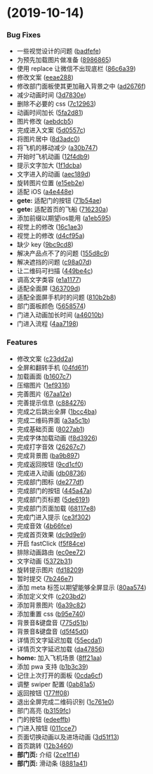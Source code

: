 #  (2019-10-14)


### Bug Fixes

* 一些视觉设计的问题 ([badfefe](https://github.com/skywalker512/departmental-introduction-2019/commit/badfefe))
* 为预先加载图片做准备 ([8986865](https://github.com/skywalker512/departmental-introduction-2019/commit/8986865))
* 使用 replace 让微信不出现底栏 ([86c6a39](https://github.com/skywalker512/departmental-introduction-2019/commit/86c6a39))
* 修改文案 ([eeae288](https://github.com/skywalker512/departmental-introduction-2019/commit/eeae288))
* 修改部门面板使其更加融入背景之中 ([ad2676f](https://github.com/skywalker512/departmental-introduction-2019/commit/ad2676f))
* 减少动画时间 ([3d7830e](https://github.com/skywalker512/departmental-introduction-2019/commit/3d7830e))
* 删除不必要的 css ([7c12963](https://github.com/skywalker512/departmental-introduction-2019/commit/7c12963))
* 动画时间加长 ([5fa2d81](https://github.com/skywalker512/departmental-introduction-2019/commit/5fa2d81))
* 图片修改 ([aebdcb5](https://github.com/skywalker512/departmental-introduction-2019/commit/aebdcb5))
* 完成进入文案 ([5d0557c](https://github.com/skywalker512/departmental-introduction-2019/commit/5d0557c))
* 将图片居中 ([8d3adc0](https://github.com/skywalker512/departmental-introduction-2019/commit/8d3adc0))
* 将飞机的移动减少 ([a30b747](https://github.com/skywalker512/departmental-introduction-2019/commit/a30b747))
* 开始时飞机动画 ([12f4db9](https://github.com/skywalker512/departmental-introduction-2019/commit/12f4db9))
* 提示文字加大 ([1f1dcba](https://github.com/skywalker512/departmental-introduction-2019/commit/1f1dcba))
* 文字进入的动画 ([aec189d](https://github.com/skywalker512/departmental-introduction-2019/commit/aec189d))
* 旋转图片位置 ([e15eb2e](https://github.com/skywalker512/departmental-introduction-2019/commit/e15eb2e))
* 适配 iOS ([a4e448e](https://github.com/skywalker512/departmental-introduction-2019/commit/a4e448e))
* **gete:** 适配门的按钮 ([71b54ae](https://github.com/skywalker512/departmental-introduction-2019/commit/71b54ae))
* **gete:** 适配首页的飞船 ([716230a](https://github.com/skywalker512/departmental-introduction-2019/commit/716230a))
* 添加前缀以期望ios能用 ([a1eb595](https://github.com/skywalker512/departmental-introduction-2019/commit/a1eb595))
* 视觉上的修改 ([16c1ae3](https://github.com/skywalker512/departmental-introduction-2019/commit/16c1ae3))
* 视觉上的修改 ([d4cf95a](https://github.com/skywalker512/departmental-introduction-2019/commit/d4cf95a))
* 缺少 key ([9bc9cd8](https://github.com/skywalker512/departmental-introduction-2019/commit/9bc9cd8))
* 解决产品点不了的问题 ([155d8c9](https://github.com/skywalker512/departmental-introduction-2019/commit/155d8c9))
* 解决遮挡的问题 ([c98a07d](https://github.com/skywalker512/departmental-introduction-2019/commit/c98a07d))
* 让二维码可扫描 ([449be4c](https://github.com/skywalker512/departmental-introduction-2019/commit/449be4c))
* 调高文字类容 ([e1a1177](https://github.com/skywalker512/departmental-introduction-2019/commit/e1a1177))
* 适配全面屏 ([363709d](https://github.com/skywalker512/departmental-introduction-2019/commit/363709d))
* 适配全面屏手机时的问题 ([810b2b8](https://github.com/skywalker512/departmental-introduction-2019/commit/810b2b8))
* 部门面板颜色 ([5658574](https://github.com/skywalker512/departmental-introduction-2019/commit/5658574))
* 门进入动画加长时间 ([a46010b](https://github.com/skywalker512/departmental-introduction-2019/commit/a46010b))
* 门进入流程 ([4aa7198](https://github.com/skywalker512/departmental-introduction-2019/commit/4aa7198))


### Features

* 修改文案 ([c23dd2a](https://github.com/skywalker512/departmental-introduction-2019/commit/c23dd2a))
* 全屏和翻转手机 ([04fd61f](https://github.com/skywalker512/departmental-introduction-2019/commit/04fd61f))
* 加载画面 ([b1607c7](https://github.com/skywalker512/departmental-introduction-2019/commit/b1607c7))
* 压缩图片 ([1ef9316](https://github.com/skywalker512/departmental-introduction-2019/commit/1ef9316))
* 完善图片 ([67aa12e](https://github.com/skywalker512/departmental-introduction-2019/commit/67aa12e))
* 完善提示信息 ([c884276](https://github.com/skywalker512/departmental-introduction-2019/commit/c884276))
* 完成之后跳出全屏 ([1bcc4ba](https://github.com/skywalker512/departmental-introduction-2019/commit/1bcc4ba))
* 完成二维码界面 ([a3a5c1b](https://github.com/skywalker512/departmental-introduction-2019/commit/a3a5c1b))
* 完成基础页面 ([8027ab1](https://github.com/skywalker512/departmental-introduction-2019/commit/8027ab1))
* 完成字体加载动画 ([f8d3926](https://github.com/skywalker512/departmental-introduction-2019/commit/f8d3926))
* 完成打字音效 ([26267c7](https://github.com/skywalker512/departmental-introduction-2019/commit/26267c7))
* 完成背景图 ([ba9b897](https://github.com/skywalker512/departmental-introduction-2019/commit/ba9b897))
* 完成返回按钮 ([9cd1cf0](https://github.com/skywalker512/departmental-introduction-2019/commit/9cd1cf0))
* 完成进入动画 ([db08736](https://github.com/skywalker512/departmental-introduction-2019/commit/db08736))
* 完成部门图标 ([de277df](https://github.com/skywalker512/departmental-introduction-2019/commit/de277df))
* 完成部门的按钮 ([445a47a](https://github.com/skywalker512/departmental-introduction-2019/commit/445a47a))
* 完成部门页标题 ([5de6191](https://github.com/skywalker512/departmental-introduction-2019/commit/5de6191))
* 完成部门页面加载 ([68117e8](https://github.com/skywalker512/departmental-introduction-2019/commit/68117e8))
* 完成门进入提示 ([ce3f302](https://github.com/skywalker512/departmental-introduction-2019/commit/ce3f302))
* 完成音效 ([4b66fce](https://github.com/skywalker512/departmental-introduction-2019/commit/4b66fce))
* 完成首页效果 ([dc9d9e9](https://github.com/skywalker512/departmental-introduction-2019/commit/dc9d9e9))
* 开启 fastClick ([f5f84ce](https://github.com/skywalker512/departmental-introduction-2019/commit/f5f84ce))
* 排除动画路由 ([ec0ee72](https://github.com/skywalker512/departmental-introduction-2019/commit/ec0ee72))
* 文字动画 ([5372b31](https://github.com/skywalker512/departmental-introduction-2019/commit/5372b31))
* 旋转提示图片 ([fd18209](https://github.com/skywalker512/departmental-introduction-2019/commit/fd18209))
* 暂时提交 ([7b246e7](https://github.com/skywalker512/departmental-introduction-2019/commit/7b246e7))
* 添加 meta 标签以期望能够全屏显示 ([80aa574](https://github.com/skywalker512/departmental-introduction-2019/commit/80aa574))
* 添加定义文件 ([c203bd2](https://github.com/skywalker512/departmental-introduction-2019/commit/c203bd2))
* 添加背景图片 ([6a39c82](https://github.com/skywalker512/departmental-introduction-2019/commit/6a39c82))
* 添加重置 css ([b95e740](https://github.com/skywalker512/departmental-introduction-2019/commit/b95e740))
* 背景音&键盘音 ([775d51b](https://github.com/skywalker512/departmental-introduction-2019/commit/775d51b))
* 背景音&键盘音 ([d5f45d0](https://github.com/skywalker512/departmental-introduction-2019/commit/d5f45d0))
* 详情页文字延迟加载 ([55ecda1](https://github.com/skywalker512/departmental-introduction-2019/commit/55ecda1))
* 详情页文字延迟加载 ([da47856](https://github.com/skywalker512/departmental-introduction-2019/commit/da47856))
* **home:** 加入飞机场景 ([8ff21aa](https://github.com/skywalker512/departmental-introduction-2019/commit/8ff21aa))
* 添加 pwa 支持 ([b1b3c39](https://github.com/skywalker512/departmental-introduction-2019/commit/b1b3c39))
* 记住上次打开的面板 ([0cda6cf](https://github.com/skywalker512/departmental-introduction-2019/commit/0cda6cf))
* 调整 swiper 配置 ([0ab81a5](https://github.com/skywalker512/departmental-introduction-2019/commit/0ab81a5))
* 返回按钮 ([177ff08](https://github.com/skywalker512/departmental-introduction-2019/commit/177ff08))
* 退出全屏完成二维码识别 ([1c761e0](https://github.com/skywalker512/departmental-introduction-2019/commit/1c761e0))
* 部门高亮 ([b3159fc](https://github.com/skywalker512/departmental-introduction-2019/commit/b3159fc))
* 门的按钮 ([edeeffb](https://github.com/skywalker512/departmental-introduction-2019/commit/edeeffb))
* 门进入按钮 ([011cce7](https://github.com/skywalker512/departmental-introduction-2019/commit/011cce7))
* 页面切换动画以及进场动画 ([3d51f13](https://github.com/skywalker512/departmental-introduction-2019/commit/3d51f13))
* 首页跳转 ([12b3460](https://github.com/skywalker512/departmental-introduction-2019/commit/12b3460))
* **部门页:** 介绍 ([2ce1f14](https://github.com/skywalker512/departmental-introduction-2019/commit/2ce1f14))
* **部门页:** 滑动条 ([8881a41](https://github.com/skywalker512/departmental-introduction-2019/commit/8881a41))



